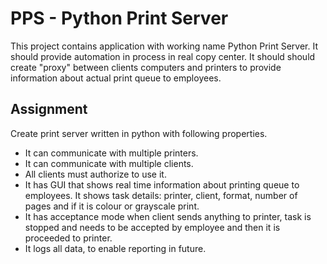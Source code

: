 # PPS - Python Print Server

This project contains application with working name Python Print Server. It should provide automation in process in real copy center. 
It should should create "proxy" between clients computers and printers to provide information about actual print queue to employees. 

## Assignment
Create print server written in python with following properties.
* It can communicate with multiple printers.
* It can communicate with multiple clients.
* All clients must authorize to use it.
* It has GUI that shows real time information about printing queue to employees. It shows task details: printer, client, format, number of pages and if it is colour or grayscale print.
* It has acceptance mode when client sends anything to printer, task is stopped and needs to be accepted by employee and then it is proceeded to printer.
* It logs all data, to enable reporting in future.

